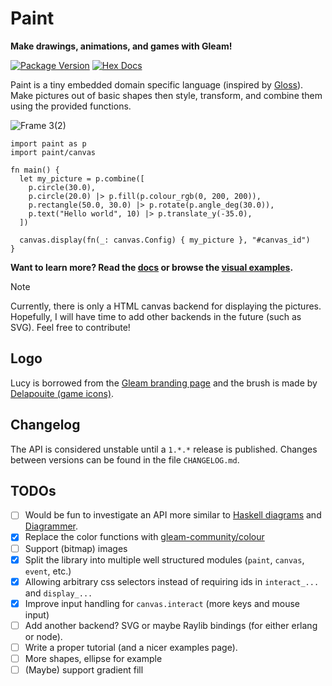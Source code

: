 # Paint
**Make drawings, animations, and games with Gleam!**

[![Package Version](https://img.shields.io/hexpm/v/paint)](https://hex.pm/packages/paint)
[![Hex Docs](https://img.shields.io/badge/hex-docs-ffaff3)](https://hexdocs.pm/paint/)

Paint is a tiny embedded domain specific language (inspired by [Gloss](https://hackage.haskell.org/package/gloss)).
Make pictures out of basic shapes then style, transform, and combine them using the provided functions.

![Frame 3(2)](https://github.com/user-attachments/assets/a8b83b58-990a-432a-9034-deebc4d210a6)


```gleam
import paint as p
import paint/canvas

fn main() {
  let my_picture = p.combine([
    p.circle(30.0),
    p.circle(20.0) |> p.fill(p.colour_rgb(0, 200, 200)),
    p.rectangle(50.0, 30.0) |> p.rotate(p.angle_deg(30.0)),
    p.text("Hello world", 10) |> p.translate_y(-35.0),
  ])

  canvas.display(fn(_: canvas.Config) { my_picture }, "#canvas_id")
}
```

**Want to learn more? Read the [docs](https://hexdocs.pm/paint) or browse the [visual examples](https://adelhult.github.io/paint/).**

> [!NOTE]
> Currently, there is only a HTML canvas backend for displaying the pictures.
> Hopefully, I will have time to add other backends in the future (such as SVG). Feel free to contribute!

## Logo
Lucy is borrowed from the [Gleam branding page](https://gleam.run/branding/) and the brush is made by [Delapouite (game icons)](https://game-icons.net/1x1/delapouite/paint-brush.html).

## Changelog
The API is considered unstable until a `1.*.*` release is published.
Changes between versions can be found in the file `CHANGELOG.md`.

## TODOs
- [ ] Would be fun to investigate an API more similar to [Haskell diagrams](https://hackage.haskell.org/package/diagrams) and [Diagrammer](https://www.youtube.com/watch?v=gT9Xu-ctNqI).
- [x] Replace the color functions with [gleam-community/colour](https://hexdocs.pm/gleam_community_colour/)
- [ ] Support (bitmap) images
- [x] Split the library into multiple well structured modules (`paint`, `canvas`, `event`, etc.)
- [x] Allowing arbitrary css selectors instead of requiring ids in `interact_...` and `display_...`
- [x] Improve input handling for `canvas.interact` (more keys and mouse input)
- [ ] Add another backend? SVG or maybe Raylib bindings (for either erlang or node).
- [ ] Write a proper tutorial (and a nicer examples page).
- [ ] More shapes, ellipse for example
- [ ] (Maybe) support gradient fill
